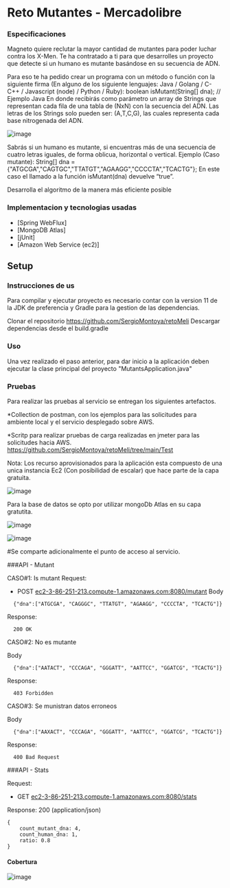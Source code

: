 
# Reto Mutantes - Mercadolibre

### Especificaciones
Magneto quiere reclutar la mayor cantidad de mutantes para poder luchar
contra los X-Men.
Te ha contratado a ti para que desarrolles un proyecto que detecte si un
humano es mutante basándose en su secuencia de ADN.

Para eso te ha pedido crear un programa con un método o función con la siguiente firma (En
alguno de los siguiente lenguajes: Java / Golang / C-C++ / Javascript (node) / Python / Ruby):
boolean isMutant(String[] dna); // Ejemplo Java
En donde recibirás como parámetro un array de Strings que representan cada fila de una tabla
de (NxN) con la secuencia del ADN. Las letras de los Strings solo pueden ser: (A,T,C,G), las
cuales representa cada base nitrogenada del ADN.

![image](https://user-images.githubusercontent.com/98285203/174024593-b648f08b-30a2-4a6c-a8e5-409a4141423b.png)

Sabrás si un humano es mutante, si encuentras más de una secuencia de cuatro letras
iguales​, de forma oblicua, horizontal o vertical.
Ejemplo (Caso mutante):
String[] dna = {"ATGCGA","CAGTGC","TTATGT","AGAAGG","CCCCTA","TCACTG"};
En este caso el llamado a la función isMutant(dna) devuelve “true”.

Desarrolla el algoritmo de la manera más eficiente posible

### Implementacion y tecnologias usadas

- [Spring WebFlux]
- [MongoDB Atlas] 
- [jUnit]
- [Amazon Web Service (ec2)]

## Setup

### Instrucciones de us
Para compilar y ejecutar proyecto es necesario contar con la version 11 de la JDK de preferencia y Gradle para la gestion de las dependencias.

Clonar el repositorio https://github.com/SergioMontoya/retoMeli
Descargar dependencias desde el build.gradle

### Uso

Una vez realizado el paso anterior, para dar inicio a la aplicación deben ejecutar la clase principal del proyecto "MutantsApplication.java"

### Pruebas
Para realizar las pruebas al servicio se entregan los siguientes artefactos.

*Collection de postman, con los ejemplos para las solicitudes para ambiente local y el servicio desplegado sobre AWS.

*Scritp para realizar pruebas de carga realizadas en jmeter para las solicitudes hacia AWS.
https://github.com/SergioMontoya/retoMeli/tree/main/Test


Nota: Los recurso aprovisionados para la aplicación esta compuesto de una unica instancia Ec2 (Con posibilidad de escalar) que hace parte de la capa gratuita.

![image](https://user-images.githubusercontent.com/98285203/174022828-e5d5ccb0-a641-4dae-a5c2-a77602908a32.png)

Para la base de datos se opto por utilizar mongoDb Atlas en su capa gratutita.

![image](https://user-images.githubusercontent.com/98285203/174124439-68f84e1a-e170-41e8-9504-aa6a4ffc0142.png)

![image](https://user-images.githubusercontent.com/98285203/174124545-4289ca81-9095-4cb7-ab52-17dcf0f98af9.png)

#Se comparte adicionalmente el punto de acceso al servicio.

###API - Mutant

CASO#1: Is mutant
Request: 
- POST [ec2-3-86-251-213.compute-1.amazonaws.com:8080/mutant](http://ec2-54-205-125-39.compute-1.amazonaws.com:8080/mutant)
Body
```
  {"dna":["ATGCGA", "CAGGGC", "TTATGT", "AGAAGG", "CCCCTA", "TCACTG"]}
```
Response:
```
  200 OK
```
CASO#2: No es mutante

Body
```
  {"dna":["AATACT", "CCCAGA", "GGGATT", "AATTCC", "GGATCG", "TCACTG"]}
```
Response:
```
  403 Forbidden
```
CASO#3: Se munistran datos erroneos

Body
```
  {"dna":["AAXACT", "CCCAGA", "GGGATT", "AATTCC", "GGATCG", "TCACTG"]}
```
Response:
```
  400 Bad Request
```

###API - Stats

Request: 
- GET [ec2-3-86-251-213.compute-1.amazonaws.com:8080/stats](http://ec2-54-205-125-39.compute-1.amazonaws.com:8080/stats)

Response: 200 (application/json)

```
{
    count_mutant_dna: 4,
    count_human_dna: 1,
    ratio: 0.8
}
```


#### Cobertura
![image](https://user-images.githubusercontent.com/98285203/174102325-346a8830-d856-4701-a1d5-b73410657377.png)


